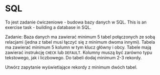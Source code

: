 # SQL
To jest zadanie ćwiczeniowe - budowa bazy danych w SQL.
This is an exercise task - building a database in SQL.

Zadanie:
Baza danych ma zawierać minimum 5 tabel połączonych ze sobą relacjami (jedna z tabel musi łączyć się z minimum dwoma innymi).
Tabela ma zawierać minimum 5 kolumn w tym klucz główny i obcy. 
Tabele mają zawierać instrukcję `CHECK` lub `DEFAULT`.
Kolumny muszą być zarówno typu tekstowego, jak i liczbowego.
Do tabeli dodaj minimum 2-3 rekordy.

Utwórz zapytanie wyświetlające rekordy z minimum dwóch tabel.
